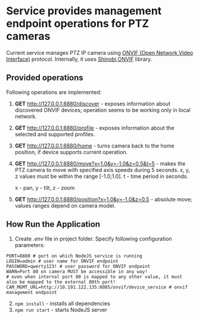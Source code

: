 # Service provides management endpoint operations for PTZ cameras

Current service manages PTZ IP camera using [ONVIF (Open Network Video Interface)](https://www.onvif.org/) protocol. 
Internally, it uses [Shinobi ONVIF](https://gitlab.com/Shinobi-Systems/shinobi-onvif) library.

## Provided operations

Following operations are implemented:
1. <b>GET</b> http://127.0.0.1:8880/discover - exposes information about discovered ONVIF devices; operation seems to be 
working only in local network.
2. <b>GET</b> http://127.0.0.1:8880/profile - exposes information about the selected and supported profiles.
3. <b>GET</b> http://127.0.0.1:8880/home - turns camera back to the home position, if device supports current operation.
4. <b>GET</b> http://127.0.0.1:8880/move?x=1.0&y=-1.0&z=0.5&t=5 - makes the PTZ camera to move with specified axis 
speeds during 5 seconds. x, y, z values must be within the range [-1.0;1.0]. t - time period in seconds.

    
    x - pan, y - tilt, z - zoom
5. <b>GET</b> http://127.0.0.1:8880/position?x=1.0&y=-1.0&z=0.5 - absolute move; values ranges depend on camera model.

## How Run the Application
1. Create <i>.env</i> file in project folder. Specify following configuration parameters:
```shell
PORT=8880 # port on which NodeJS service is running
LOGIN=admin # user name for ONVIF endpoint
PASSWORD=qwerty123! # user password for ONVIF endpoint
WARN=Port 80 on camera MUST be accessible in any way!
# even when internal port 80 is mapped to any other value, it must also be mapped to the external 80th port!
CAM_MGMT_URL=http://10.191.122.135:8085/onvif/device_service # onvif management endpoint
```

2. ```npm install``` - installs all dependencies
3. ```npm run start``` - starts NodeJS server